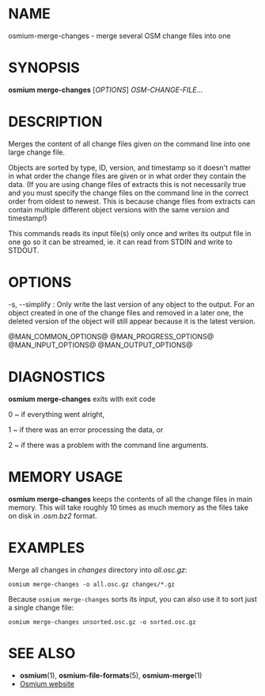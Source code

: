 
# NAME

osmium-merge-changes - merge several OSM change files into one


# SYNOPSIS

**osmium merge-changes** \[*OPTIONS*\] *OSM-CHANGE-FILE*...


# DESCRIPTION

Merges the content of all change files given on the command line into one large
change file.

Objects are sorted by type, ID, version, and timestamp so it doesn't matter in
what order the change files are given or in what order they contain the data.
(If you are using change files of extracts this is not necessarily true and you
must specify the change files on the command line in the correct order from
oldest to newest. This is because change files from extracts can contain
multiple different object versions with the same version and timestamp!)

This commands reads its input file(s) only once and writes its output file
in one go so it can be streamed, ie. it can read from STDIN and write to
STDOUT.


# OPTIONS

-s, \--simplify
:   Only write the last version of any object to the output. For an object
    created in one of the change files and removed in a later one, the deleted
    version of the object will still appear because it is the latest version.

@MAN_COMMON_OPTIONS@
@MAN_PROGRESS_OPTIONS@
@MAN_INPUT_OPTIONS@
@MAN_OUTPUT_OPTIONS@

# DIAGNOSTICS

**osmium merge-changes** exits with exit code

0
  ~ if everything went alright,

1
  ~ if there was an error processing the data, or

2
  ~ if there was a problem with the command line arguments.


# MEMORY USAGE

**osmium merge-changes** keeps the contents of all the change files in main
memory. This will take roughly 10 times as much memory as the files take on
disk in *.osm.bz2* format.


# EXAMPLES

Merge all changes in *changes* directory into *all.osc.gz*:

    osmium merge-changes -o all.osc.gz changes/*.gz

Because `osmium merge-changes` sorts its input, you can also use it to sort
just a single change file:

    osmium merge-changes unsorted.osc.gz -o sorted.osc.gz


# SEE ALSO

* **osmium**(1), **osmium-file-formats**(5), **osmium-merge**(1)
* [Osmium website](https://osmcode.org/osmium-tool/)

